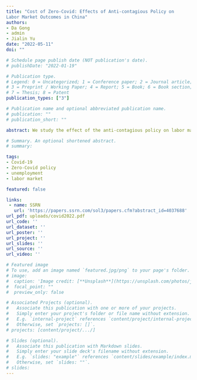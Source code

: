 ```yaml
---
title: "Cost of Zero-Covid: Effects of Anti-contagious Policy on
Labor Market Outcomes in China"
authors:
- Da Gong
- admin
- Jialin Yu
date: "2022-05-11"
doi: ""

# Schedule page publish date (NOT publication's date).
# publishDate: "2022-01-19"

# Publication type.
# Legend: 0 = Uncategorized; 1 = Conference paper; 2 = Journal article;
# 3 = Preprint / Working Paper; 4 = Report; 5 = Book; 6 = Book section;
# 7 = Thesis; 8 = Patent
publication_types: ["3"]

# Publication name and optional abbreviated publication name.
# publication: ""
# publication_short: ""

abstract: We study the effect of the anti-contagious policy on labor market outcomes. By exploiting variation in the duration of the zero-Covid policy in China, which is triggered by the outbreak of new cases of Covid-19, we find that a 10% increase (3.7 days in average) in the duration of the zero-Covid policy caused the probability of unemployment to increase by around 0.1. We show that the estimated policy effect is disentangled from the health shock effect. By a back of envelope calculation, we estimate the increase in unemployment probability would decrease by 12 percent if the restriction of lifting the zero-Covid policy was relaxed from a 14-day zero case window to a 5-day restriction. Moreover, the zero-Covid policy decreases the labor income and hours worked for employed individuals, and the policy effect is heterogeneous across demographic groups. We also examined the policy effect during different phases of the pandemic, and the results imply that the stringent containment during the first stage of the pandemic caused the negative impacts on the labor outcomes, while the subsequent precise containment strategy did not generate significant influence on the labor market outcomes.

# Summary. An optional shortened abstract.
# summary: 

tags:
- Covid-19
- Zero-Covid policy
- unemployment
- labor market

featured: false

links:
 - name: SSRN
   url: 'https://papers.ssrn.com/sol3/papers.cfm?abstract_id=4037688'
url_pdf: uploads/covid2022.pdf
url_code: ''
url_dataset: ''
url_poster: ''
url_project: ''
url_slides: ''
url_source: ''
url_video: ''

# Featured image
# To use, add an image named `featured.jpg/png` to your page's folder.
# image:
#  caption: 'Image credit: [**Unsplash**](https://unsplash.com/photos/jdD8gXaTZsc)'
#  focal_point: ""
#  preview_only: false

# Associated Projects (optional).
#   Associate this publication with one or more of your projects.
#   Simply enter your project's folder or file name without extension.
#   E.g. `internal-project` references `content/project/internal-project/index.md`.
#   Otherwise, set `projects: []`.
# projects: [content/project/.../]

# Slides (optional).
#   Associate this publication with Markdown slides.
#   Simply enter your slide deck's filename without extension.
#   E.g. `slides: "example"` references `content/slides/example/index.md`.
#   Otherwise, set `slides: ""`.
# slides: 
---
```

